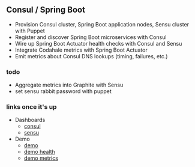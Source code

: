 ## Consul / Spring Boot
- Provision Consul cluster, Spring Boot application nodes, Sensu cluster with Puppet
- Register and discover Spring Boot microservices with Consul
- Wire up Spring Boot Actuator health checks with Consul and Sensu
- Integrate Codahale metrics with Spring Boot Actuator
- Emit metrics about Consul DNS lookups (timing, failures, etc.)

### todo
- Aggregate metrics into Graphite with Sensu
- set sensu rabbit password with puppet

### links once it's up
- Dashboards
	- [consul](http://172.20.20.12:8500/ui/#/dc1/services)
	- [sensu](http://172.20.20.17:3000/#/events)
- Demo
	- [demo](http://172.20.20.13:8080/demo)
	- [demo health](http://172.20.20.13:8081/health)
	- [demo metrics](http://172.20.20.13:8081/metrics)